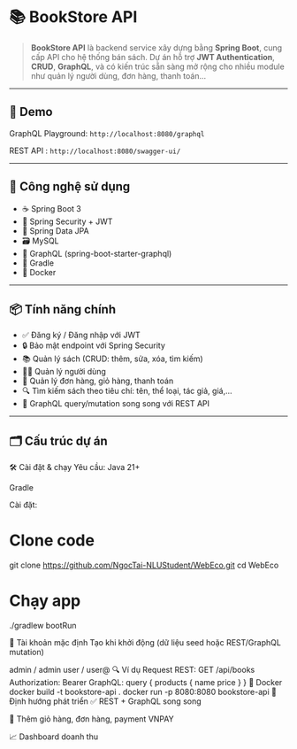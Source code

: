 # 📚 BookStore API

> **BookStore API** là backend service xây dựng bằng **Spring Boot**, cung cấp API cho hệ thống bán sách. Dự án hỗ trợ **JWT Authentication**, **CRUD**, **GraphQL**, và có kiến trúc sẵn sàng mở rộng cho nhiều module như quản lý người dùng, đơn hàng, thanh toán...

---

## 🚀 Demo

GraphQL Playground: `http://localhost:8080/graphql`

REST API : `http://localhost:8080/swagger-ui/`

---

## 🧰 Công nghệ sử dụng

- ☕ Spring Boot 3
- 🔐 Spring Security + JWT
- 🧪 Spring Data JPA
- 🗃️ MySQL
- 🧠 GraphQL (spring-boot-starter-graphql)
- 🧰 Gradle
- 🐳 Docker

---

## 📦 Tính năng chính

- ✅ Đăng ký / Đăng nhập với JWT
- 🔒 Bảo mật endpoint với Spring Security
- 📚 Quản lý sách (CRUD: thêm, sửa, xóa, tìm kiếm)
- 🧑‍💼 Quản lý người dùng
- 🛒 Quản lý đơn hàng, giỏ hàng, thanh toán
- 🔍 Tìm kiếm sách theo tiêu chí: tên, thể loại, tác giả, giá,...
- 🧬 GraphQL query/mutation song song với REST API

---

## 🗂️ Cấu trúc dự án

🛠️ Cài đặt & chạy
Yêu cầu:
Java 21+

Gradle

Cài đặt:
# Clone code
git clone https://github.com/NgocTai-NLUStudent/WebEco.git
cd WebEco

# Chạy app
./gradlew bootRun

🔐 Tài khoản mặc định
Tạo khi khởi động (dữ liệu seed hoặc REST/GraphQL mutation)

admin / admin
user  / user@
🔍 Ví dụ Request
REST:
GET /api/books
Authorization: Bearer <jwt-token>
GraphQL:
query {
  products {
    name
    price
  }
}
🐳 Docker 
docker build -t bookstore-api .
docker run -p 8080:8080 bookstore-api
📌 Định hướng phát triển
✅ REST + GraphQL song song

🛒 Thêm giỏ hàng, đơn hàng, payment VNPAY

📈 Dashboard doanh thu











